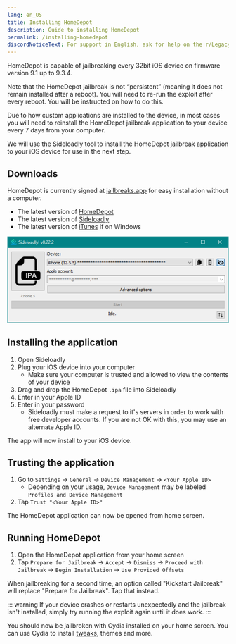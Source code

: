 ```yaml
---
lang: en_US
title: Installing HomeDepot
description: Guide to installing HomeDepot
permalink: /installing-homedepot
discordNoticeText: For support in English, ask for help on the r/LegacyJailbreak [Discord Server](http://discord.legacyjailbreak.com/).
---
```


HomeDepot is capable of jailbreaking every 32bit iOS device on firmware version 9.1 up to 9.3.4.

Note that the HomeDepot jailbreak is not “persistent” (meaning it does not remain installed after a reboot). You will need to re-run the exploit after every reboot. You will be instructed on how to do this.

Due to how custom applications are installed to the device, in most cases you will need to reinstall the HomeDepot jailbreak application to your device every 7 days from your computer.

We will use the Sideloadly tool to install the HomeDepot jailbreak application to your iOS device for use in the next step.

## Downloads

<div class="custom-container tip" id="ifJailbreaksAppSigned"><p>
HomeDepot is currently signed at <a href="https://jailbreaks.app/legacy.html" target="_blank">jailbreaks.app</a> for easy installation without a computer.
</p></div>

- The latest version of [HomeDepot](http://wall.supplies/)
- The latest version of [Sideloadly](https://sideloadly.io/)
- The latest version of [iTunes](https://www.apple.com/itunes/download/win32) if on Windows

![A screenshot of the Sideloadly application (Windows)](/assets/images/sideloadly_win.png)

## Installing the application

1. Open Sideloadly
1. Plug your iOS device into your computer
    - Make sure your computer is trusted and allowed to view the contents of your device
1. Drag and drop the HomeDepot `.ipa` file into Sideloadly
1. Enter in your Apple ID
1. Enter in your password
    - Sideloadly must make a request to it's servers in order to work with free developer accounts. If you are not OK with this, you may use an alternate Apple ID.

The app will now install to your iOS device.

## Trusting the application

1. Go to `Settings` -> `General` -> `Device Management` -> `<Your Apple ID>`
    - Depending on your usage, `Device Management` may be labeled `Profiles and Device Management`
1. Tap `Trust "<Your Apple ID>"`

The HomeDepot application can now be opened from home screen.

## Running HomeDepot

1. Open the HomeDepot application from your home screen
1. Tap `Prepare for Jailbreak` -> `Accept` -> `Dismiss` -> `Proceed with Jailbreak` -> `Begin Installation` -> `Use Provided Offsets`

When jailbreaking for a second time, an option called "Kickstart Jailbreak" will replace "Prepare for Jailbreak". Tap that instead.

::: warning
If your device crashes or restarts unexpectedly and the jailbreak isn't installed, simply try running the exploit again until it does work.
:::

You should now be jailbroken with Cydia installed on your home screen. You can use Cydia to install [tweaks](/faq/#what-are-tweaks), themes and more.
